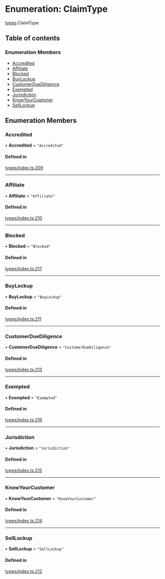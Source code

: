 # Enumeration: ClaimType

[types](../wiki/types).ClaimType

## Table of contents

### Enumeration Members

- [Accredited](../wiki/types.ClaimType#accredited)
- [Affiliate](../wiki/types.ClaimType#affiliate)
- [Blocked](../wiki/types.ClaimType#blocked)
- [BuyLockup](../wiki/types.ClaimType#buylockup)
- [CustomerDueDiligence](../wiki/types.ClaimType#customerduediligence)
- [Exempted](../wiki/types.ClaimType#exempted)
- [Jurisdiction](../wiki/types.ClaimType#jurisdiction)
- [KnowYourCustomer](../wiki/types.ClaimType#knowyourcustomer)
- [SellLockup](../wiki/types.ClaimType#selllockup)

## Enumeration Members

### Accredited

• **Accredited** = ``"Accredited"``

#### Defined in

[types/index.ts:209](https://github.com/PolymeshAssociation/polymesh-sdk/blob/2d3ac2ae/src/types/index.ts#L209)

___

### Affiliate

• **Affiliate** = ``"Affiliate"``

#### Defined in

[types/index.ts:210](https://github.com/PolymeshAssociation/polymesh-sdk/blob/2d3ac2ae/src/types/index.ts#L210)

___

### Blocked

• **Blocked** = ``"Blocked"``

#### Defined in

[types/index.ts:217](https://github.com/PolymeshAssociation/polymesh-sdk/blob/2d3ac2ae/src/types/index.ts#L217)

___

### BuyLockup

• **BuyLockup** = ``"BuyLockup"``

#### Defined in

[types/index.ts:211](https://github.com/PolymeshAssociation/polymesh-sdk/blob/2d3ac2ae/src/types/index.ts#L211)

___

### CustomerDueDiligence

• **CustomerDueDiligence** = ``"CustomerDueDiligence"``

#### Defined in

[types/index.ts:213](https://github.com/PolymeshAssociation/polymesh-sdk/blob/2d3ac2ae/src/types/index.ts#L213)

___

### Exempted

• **Exempted** = ``"Exempted"``

#### Defined in

[types/index.ts:216](https://github.com/PolymeshAssociation/polymesh-sdk/blob/2d3ac2ae/src/types/index.ts#L216)

___

### Jurisdiction

• **Jurisdiction** = ``"Jurisdiction"``

#### Defined in

[types/index.ts:215](https://github.com/PolymeshAssociation/polymesh-sdk/blob/2d3ac2ae/src/types/index.ts#L215)

___

### KnowYourCustomer

• **KnowYourCustomer** = ``"KnowYourCustomer"``

#### Defined in

[types/index.ts:214](https://github.com/PolymeshAssociation/polymesh-sdk/blob/2d3ac2ae/src/types/index.ts#L214)

___

### SellLockup

• **SellLockup** = ``"SellLockup"``

#### Defined in

[types/index.ts:212](https://github.com/PolymeshAssociation/polymesh-sdk/blob/2d3ac2ae/src/types/index.ts#L212)
